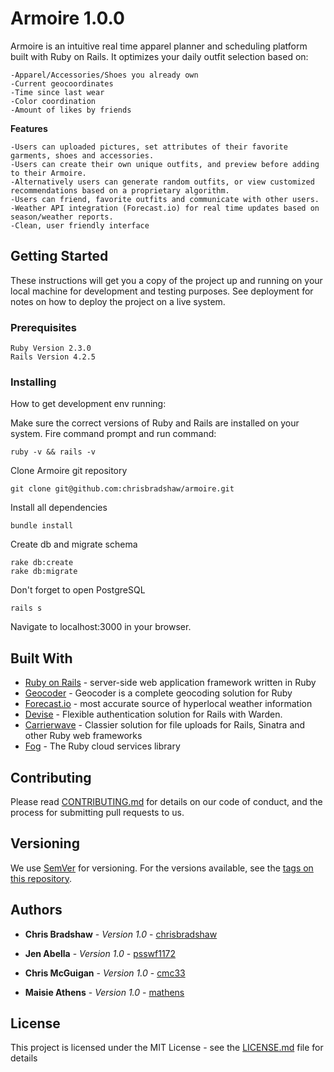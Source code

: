 # Armoire 1.0.0

Armoire is an intuitive real time apparel planner and scheduling platform built with Ruby on Rails. It optimizes your daily outfit selection based on:

```
-Apparel/Accessories/Shoes you already own
-Current geocoordinates
-Time since last wear
-Color coordination
-Amount of likes by friends
```

**Features**

```
-Users can uploaded pictures, set attributes of their favorite garments, shoes and accessories. 
-Users can create their own unique outfits, and preview before adding to their Armoire. 
-Alternatively users can generate random outfits, or view customized recommendations based on a proprietary algorithm.
-Users can friend, favorite outfits and communicate with other users. 
-Weather API integration (Forecast.io) for real time updates based on season/weather reports.
-Clean, user friendly interface 
```

## Getting Started

These instructions will get you a copy of the project up and running on your local machine for development and testing purposes. See deployment for notes on how to deploy the project on a live system.

### Prerequisites

```
Ruby Version 2.3.0
Rails Version 4.2.5
```

### Installing

How to get development env running:

Make sure the correct versions of Ruby and Rails are installed on your system. Fire command prompt and run command:

```
ruby -v && rails -v
```

Clone Armoire git repository

```
git clone git@github.com:chrisbradshaw/armoire.git
```

Install all dependencies

```
bundle install
```

Create db and migrate schema

```
rake db:create
rake db:migrate
```

Don't forget to open PostgreSQL

```
rails s
```

Navigate to localhost:3000 in your browser. 

## Built With

* [Ruby on Rails](http://rubyonrails.org/) - server-side web application framework written in Ruby
* [Geocoder](https://github.com/alexreisner/geocoder) - Geocoder is a complete geocoding solution for Ruby
* [Forecast.io](https://darksky.net/) - most accurate source of hyperlocal weather information
* [Devise](https://github.com/plataformatec/devise) - Flexible authentication solution for Rails with Warden.
* [Carrierwave](https://github.com/carrierwaveuploader/carrierwave) - Classier solution for file uploads for Rails, Sinatra and other Ruby web frameworks
* [Fog](https://github.com/fog/fog) - The Ruby cloud services library


## Contributing

Please read [CONTRIBUTING.md](https://gist.github.com/PurpleBooth/b24679402957c63ec426) for details on our code of conduct, and the process for submitting pull requests to us.

## Versioning

We use [SemVer](http://semver.org/) for versioning. For the versions available, see the [tags on this repository](https://github.com/your/project/tags). 

## Authors

* **Chris Bradshaw** - *Version 1.0* - [chrisbradshaw](https://github.com/chrisbradshaw)

* **Jen Abella** - *Version 1.0* - [psswf1172](https://github.com/psswf1172)

* **Chris McGuigan** - *Version 1.0* - [cmc33](https://github.com/cmc33)

* **Maisie Athens** - *Version 1.0* - [mathens](https://github.com/mathens)

## License

This project is licensed under the MIT License - see the [LICENSE.md](LICENSE.md) file for details